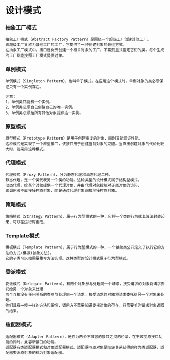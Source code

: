 # 设计模式

### 抽象工厂模式

    抽象工厂模式（Abstract Factory Pattern）是围绕一个超级工厂创建其他工厂。
    该超级工厂又称为其他工厂的工厂，它提供了一种创建对象的最佳方式。
    在抽象工厂模式中，接口是负责创建一个相关对象的工厂，不需要显式指定它们的类。每个生成的工厂都能按照工厂模式提供对象。

### 单例模式
    单例模式（Singleton Pattern），也叫单子模式。在应用这个模式时，单例对象的类必须保证只有一个实例存在。

    注意：
	1、单例类只能有一个实例。
	2、单例类必须自己创建自己的唯一实例。
	3、单例类必须给所有其他对象提供这一实例。

### 原型模式
    原型模式（Prototype Pattern）是用于创建重复的对象，同时又能保证性能。
    这种模式是实现了一个原型接口，该接口用于创建当前对象的克隆。当直接创建对象的代价比较大时，则采用这种模式。
    
### 代理模式
    代理模式（Proxy Pattern），分为静态代理和动态代理二种。
    静态代理，是一个类代表另一个类的功能。这种类型的设计模式属于结构型模式。
    动态代理，给某个对象提供一个代理对象，并由代理对象控制对于原对象的访问，
    即调用者不直接操控原对象，而是通过代理对象间接地操控原对象。

### 策略模式
    策略模式（Strategy Pattern），属于行为型模式的一种，它将一个类的行为或其算法封装起来，可以在运行时更改。

### Template模式
    模板模式（Template Pattern），属于行为型模式的一种，一个抽象类公开定义了执行它的方法的方式/模板(抽象方法)。
    它的子类可以按需要重写方法实现。这种类型的设计模式属于行为型模式。
    
### 委派模式
    委派模式（Delegate Pattern），有两个对象参与处理同一个请求，接受请求的对象将请求委托给另一个对象来处理
    两个互相没有任何关系的类参与处理同一个请求，接受请求的对象将请求委托给另一个对象来处理。
    他们具有一模一样的方法和属性，调用方不需要知道委托对象的存在，只需要关注请求对象返回的结果。
    
### 适配器模式
    适配器模式（Adapter Pattern），是作为两个不兼容的接口之间的桥梁，在不改变原接口功能的同时，兼容新接口的功能。
    适配器有类适配器模式和对象适配器模式。适配器与原对象是继承关系获得的称为类适配器，适配器委派原对象的称为对象适配器。